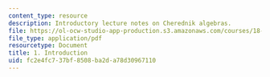```yaml
---
content_type: resource
description: Introductory lecture notes on Cherednik algebras.
file: https://ol-ocw-studio-app-production.s3.amazonaws.com/courses/18-735-double-affine-hecke-algebras-in-representation-theory-combinatorics-geometry-and-mathematical-physics-fall-2009/fc2e4fc737bf8508ba2da78d30967110_MIT18_735F09_ch01.pdf
file_type: application/pdf
resourcetype: Document
title: 1. Introduction
uid: fc2e4fc7-37bf-8508-ba2d-a78d30967110
---
```

